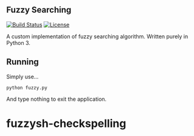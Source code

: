 ## Fuzzy Searching
[![Build Status](https://img.shields.io/travis/spywhere/FuzzySearching/master.svg?style=flat)](https://travis-ci.org/spywhere/FuzzySearching)
[![License](http://img.shields.io/badge/license-MIT-brightgreen.svg?style=flat)](https://github.com/spywhere/FuzzySearching/blob/master/LICENSE)

A custom implementation of fuzzy searching algorithm. Written purely in Python 3.

## Running
Simply use...

```
python fuzzy.py
```

And type nothing to exit the application.
# fuzzysh-checkspelling

